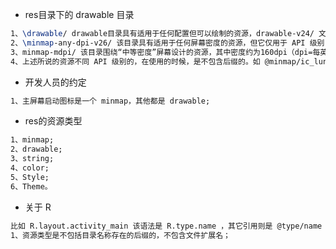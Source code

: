 - res目录下的 drawable 目录

```tex
1、\drawable/ drawable目录具有适用于任何配置但可以绘制的资源，drawable-v24/ 文件夹仅用于 API 级别24及更高版本设备的资源
2、\minmap-any-dpi-v26/ 该目录具有适用于任何屏幕密度的资源，但它仅用于 API 级别 26 及更高级别的设备；
3、minmap-mdpi/ 该目录围绕“中等密度”屏幕设计的资源，其中密度约为160dpi（dpi=每英寸点数）
4、上述所说的资源不同 API 级别的，在使用的时候，是不包含后缀的。如 @minmap/ic_luncher,安卓编码时候，会决定使用这其中哪一个资源。
```

- 开发人员的约定

```tex
1、主屏幕启动图标是一个 minmap，其他都是 drawable;
```

- res的资源类型

```tex
1、minmap;
2、drawable;
3、string;
4、color;
5、Style;
6、Theme。
```

- 关于 R

```tex
比如 R.layout.activity_main 该语法是 R.type.name ，其它引用则是 @type/name
1、资源类型是不包括目录名称存在的后缀的，不包含文件扩展名；
```

